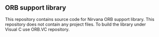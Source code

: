 ## ORB support library
This repository contains source code for Nirvana ORB support library.
This repository does not contain any project files.
To build the library under Visual C use ORB.VC repository.